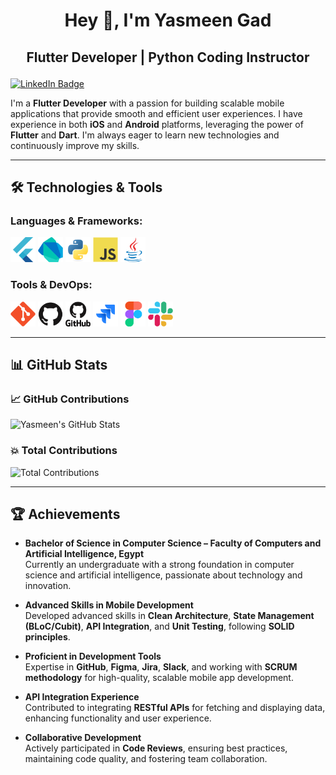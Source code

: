 # <p align="center">Hey 👋, I'm Yasmeen Gad</p>

## <p align="center">Flutter Developer | Python Coding Instructor</p>

[![LinkedIn Badge](https://img.shields.io/badge/LinkedIn-Yasmeen%20Gad-blue?style=flat&logo=linkedin&logoColor=white)](https://linkedin.com/in/yasmin-gad-252316287)

I'm a **Flutter Developer** with a passion for building scalable mobile applications that provide smooth and efficient user experiences. I have experience in both **iOS** and **Android** platforms, leveraging the power of **Flutter** and **Dart**. I'm always eager to learn new technologies and continuously improve my skills.

---

## 🛠️ Technologies & Tools

### Languages & Frameworks:
<p align="start">
  <img src="https://raw.githubusercontent.com/devicons/devicon/master/icons/flutter/flutter-original.svg" alt="Flutter" width="40" height="40" />
  <img src="https://raw.githubusercontent.com/devicons/devicon/master/icons/dart/dart-original.svg" alt="Dart" width="40" height="40" />
  <img src="https://raw.githubusercontent.com/devicons/devicon/master/icons/python/python-original.svg" alt="Python" width="40" height="40" />
  <img src="https://raw.githubusercontent.com/devicons/devicon/master/icons/javascript/javascript-original.svg" alt="JavaScript" width="40" height="40" />
  <img src="https://raw.githubusercontent.com/devicons/devicon/master/icons/java/java-original.svg" alt="Java" width="40" height="40" />
</p>

### Tools & DevOps:
<p align="start">
  <img src="https://raw.githubusercontent.com/devicons/devicon/master/icons/git/git-original.svg" alt="Git" width="40" height="40" />
  <img src="https://raw.githubusercontent.com/devicons/devicon/master/icons/github/github-original.svg" alt="GitHub" width="40" height="40" />
  <img src="https://raw.githubusercontent.com/devicons/devicon/master/icons/github/github-original-wordmark.svg" alt="GitHub Actions" width="40" height="40" />
  <img src="https://raw.githubusercontent.com/devicons/devicon/master/icons/jira/jira-original.svg" alt="Jira" width="40" height="40" />
  <img src="https://raw.githubusercontent.com/devicons/devicon/master/icons/figma/figma-original.svg" alt="Figma" width="40" height="40" />
  <img src="https://raw.githubusercontent.com/devicons/devicon/master/icons/slack/slack-original.svg" alt="Slack" width="40" height="40" />
</p>

---

## 📊 GitHub Stats

### 📈 GitHub Contributions
![Yasmeen's GitHub Stats](https://github-readme-stats.vercel.app/api?username=YasmeenGad&show_icons=true&count_private=true&theme=radical)

### 💥 Total Contributions
![Total Contributions](https://github-readme-streak-stats.herokuapp.com/?user=YasmeenGad&theme=radical)

---

## 🏆 Achievements

- **Bachelor of Science in Computer Science – Faculty of Computers and Artificial Intelligence, Egypt**  
  Currently an undergraduate with a strong foundation in computer science and artificial intelligence, passionate about technology and innovation.

- **Advanced Skills in Mobile Development**  
  Developed advanced skills in **Clean Architecture**, **State Management (BLoC/Cubit)**, **API Integration**, and **Unit Testing**, following **SOLID principles**.

- **Proficient in Development Tools**  
  Expertise in **GitHub**, **Figma**, **Jira**, **Slack**, and working with **SCRUM methodology** for high-quality, scalable mobile app development.

- **API Integration Experience**  
  Contributed to integrating **RESTful APIs** for fetching and displaying data, enhancing functionality and user experience.

- **Collaborative Development**  
  Actively participated in **Code Reviews**, ensuring best practices, maintaining code quality, and fostering team collaboration.

